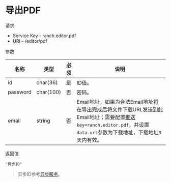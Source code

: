 # 导出PDF

请求
- Service Key - ranch.editor.pdf
- URI - /editor/pdf

参数

|名称|类型|必须|说明|
|---|---|---|---|
|id|char(36)|是|ID值。|
|password|char(100)|否|密码。|
|email|string|否|Email地址，如果为合法Email地址将在导出完成后将文件下载URL发送到此Email地址；需要配置[推送](../../ranch-push/)`key=ranch.editor.pdf`，并设置`data.url`参数为下载地址，下载地址`3`天内有效。|

返回值
```
"异步ID"
```

> 异步ID参考[异步服务](../../ranch-base/doc/async.md)。

